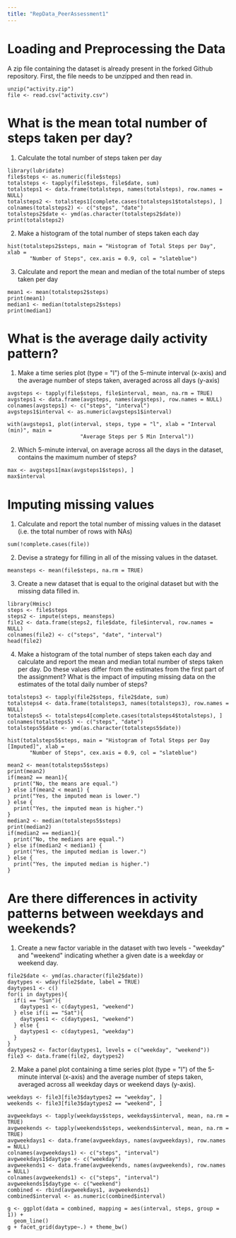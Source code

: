 ```yaml
---
title: "RepData_PeerAssessment1"
---
```

# Loading and Preprocessing the Data
A zip file containing the dataset is already present in the forked Github repository.
First, the file needs to be unzipped and then read in. 
```{r knitr::opts_chunk$set(cache = TRUE)}
unzip("activity.zip")
file <- read.csv("activity.csv")
```
# What is the mean total number of steps taken per day?
1. Calculate the total number of steps taken per day
```{r}
library(lubridate)
file$steps <- as.numeric(file$steps)
totalsteps <- tapply(file$steps, file$date, sum)
totalsteps1 <- data.frame(totalsteps, names(totalsteps), row.names = NULL)
totalsteps2 <- totalsteps1[complete.cases(totalsteps1$totalsteps), ]
colnames(totalsteps2) <- c("steps", "date")
totalsteps2$date <- ymd(as.character(totalsteps2$date))
print(totalsteps2)
```
2. Make a histogram of the total number of steps taken each day
```{r}
hist(totalsteps2$steps, main = "Histogram of Total Steps per Day", xlab = 
       "Number of Steps", cex.axis = 0.9, col = "slateblue")
```

3. Calculate and report the mean and median of the total number of steps taken per day
```{r}
mean1 <- mean(totalsteps2$steps)
print(mean1)
median1 <- median(totalsteps2$steps)
print(median1)
```
# What is the average daily activity pattern?
1. Make a time series plot (type = "l") of the 5-minute interval (x-axis) and the average number of steps taken, averaged across all days (y-axis)
```{r}
avgsteps <- tapply(file$steps, file$interval, mean, na.rm = TRUE)
avgsteps1 <- data.frame(avgsteps, names(avgsteps), row.names = NULL)
colnames(avgsteps1) <- c("steps", "interval")
avgsteps1$interval <- as.numeric(avgsteps1$interval)

with(avgsteps1, plot(interval, steps, type = "l", xlab = "Interval (min)", main = 
                       "Average Steps per 5 Min Interval"))
```

2. Which 5-minute interval, on average across all the days in the dataset, contains the maximum number of steps?
```{r}
max <- avgsteps1[max(avgsteps1$steps), ]
max$interval
```
# Imputing missing values
1. Calculate and report the total number of missing values in the dataset (i.e. the total number of rows with NAs)
```{r}
sum(!complete.cases(file))
```
2. Devise a strategy for filling in all of the missing values in the dataset.
```{r}
meansteps <- mean(file$steps, na.rm = TRUE)
```
3. Create a new dataset that is equal to the original dataset but with the missing data filled in.
```{r}
library(Hmisc)
steps <- file$steps
steps2 <- impute(steps, meansteps)
file2 <- data.frame(steps2, file$date, file$interval, row.names = NULL)
colnames(file2) <- c("steps", "date", "interval")
head(file2)
```
4. Make a histogram of the total number of steps taken each day and calculate and report the mean and median total number of steps taken per day. Do these values differ from the estimates from the first part of the assignment? What is the impact of imputing missing data on the estimates of the total daily number of steps?
```{r}
totalsteps3 <- tapply(file2$steps, file2$date, sum)
totalsteps4 <- data.frame(totalsteps3, names(totalsteps3), row.names = NULL)
totalsteps5 <- totalsteps4[complete.cases(totalsteps4$totalsteps), ]
colnames(totalsteps5) <- c("steps", "date")
totalsteps5$date <- ymd(as.character(totalsteps5$date))

hist(totalsteps5$steps, main = "Histogram of Total Steps per Day [Imputed]", xlab = 
       "Number of Steps", cex.axis = 0.9, col = "slateblue")

mean2 <- mean(totalsteps5$steps)
print(mean2)
if(mean2 == mean1){
  print("No, the means are equal.")
} else if(mean2 < mean1) {
  print("Yes, the imputed mean is lower.")
} else {
  print("Yes, the imputed mean is higher.")
}
median2 <- median(totalsteps5$steps)
print(median2)
if(median2 == median1){
  print("No, the medians are equal.")
} else if(median2 < median1) {
  print("Yes, the imputed median is lower.")
} else {
  print("Yes, the imputed median is higher.")
}
```
# Are there differences in activity patterns between weekdays and weekends?
1. Create a new factor variable in the dataset with two levels - "weekday" and "weekend" indicating whether a given date is a weekday or weekend day.
```{r}
file2$date <- ymd(as.character(file2$date))
daytypes <- wday(file2$date, label = TRUE)
daytypes1 <- c()
for(i in daytypes){
  if(i == "Sun"){
    daytypes1 <- c(daytypes1, "weekend")
  } else if(i == "Sat"){
    daytypes1 <- c(daytypes1, "weekend")
  } else {
    daytypes1 <- c(daytypes1, "weekday")
  }
}
daytypes2 <- factor(daytypes1, levels = c("weekday", "weekend"))
file3 <- data.frame(file2, daytypes2)
```
2. Make a panel plot containing a time series plot (type = "l") of the 5-minute interval (x-axis) and the average number of steps taken, averaged across all weekday days or weekend days (y-axis). 
```{r}
weekdays <- file3[file3$daytypes2 == "weekday", ]
weekends <- file3[file3$daytypes2 == "weekend", ]

avgweekdays <- tapply(weekdays$steps, weekdays$interval, mean, na.rm = TRUE)
avgweekends <- tapply(weekends$steps, weekends$interval, mean, na.rm = TRUE)
avgweekdays1 <- data.frame(avgweekdays, names(avgweekdays), row.names = NULL)
colnames(avgweekdays1) <- c("steps", "interval")
avgweekdays1$daytype <- c("weekday")
avgweekends1 <- data.frame(avgweekends, names(avgweekends), row.names = NULL)
colnames(avgweekends1) <- c("steps", "interval")
avgweekends1$daytype <- c("weekend")
combined <- rbind(avgweekdays1, avgweekends1)
combined$interval <- as.numeric(combined$interval)

g <- ggplot(data = combined, mapping = aes(interval, steps, group = 1)) + 
  geom_line()
g + facet_grid(daytype~.) + theme_bw() 
```